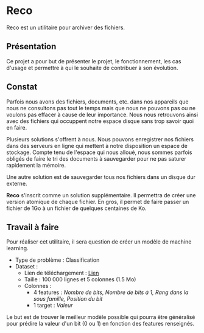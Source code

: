 # Reco
Reco est un utilitaire pour archiver des fichiers.

## Présentation
Ce projet a pour but de présenter le projet, le fonctionnement, les cas d'usage et permettre à qui le souhaite de contribuer à son évolution.

## Constat
Parfois nous avons des fichiers, documents, etc. dans nos appareils que nous ne consultons pas tout le temps mais que nous ne pouvons pas ou ne voulons pas effacer à cause de leur importance. Nous nous retrouvons ainsi avec des fichiers qui occuppent notre espace disque sans trop savoir quoi en faire.

Plusieurs solutions s'offrent à nous. Nous pouvons enregistrer nos fichiers dans des serveurs en ligne qui mettent à notre disposition un espace de stockage. Compte tenu de l'espace qui nous alloué, nous sommes parfois obligés de faire le tri des documents à sauvegarder pour ne pas saturer rapidement la mémoire.

Une autre solution est de sauvegarder tous nos fichiers dans un disque dur externe.

**Reco** s'inscrit comme un solution supplémentaire. Il permettra de créer une version atomique de chaque fichier. En gros, il permet de faire passer un fichier de 1Go à un fichier de quelques centaines de Ko.

## Travail à faire
Pour réaliser cet utilitaire, il sera question de créer un modèle de machine learning.
- Type de problème : Classification
- Dataset :
  - Lien de téléchargement : [Lien](https://raw.githubusercontent.com/mendoc/reco/master/dataset.csv)
  - Taille : 100 000 lignes et 5 colonnes (1.5 Mo)
  - Colonnes : 
    - 4 features : *Nombre de bits, Nombre de bits à 1, Rang dans la sous famille, Position du bit*
    - 1 target : *Valeur*

Le but est de trouver le meilleur modèle possible qui pourra être généralisé pour prédire la valeur d'un bit (0 ou 1) en fonction des features renseignés.
